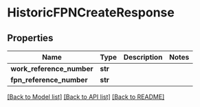 # HistoricFPNCreateResponse

## Properties
Name | Type | Description | Notes
------------ | ------------- | ------------- | -------------
**work_reference_number** | **str** |  | 
**fpn_reference_number** | **str** |  | 

[[Back to Model list]](../README.md#documentation-for-models) [[Back to API list]](../README.md#documentation-for-api-endpoints) [[Back to README]](../README.md)

